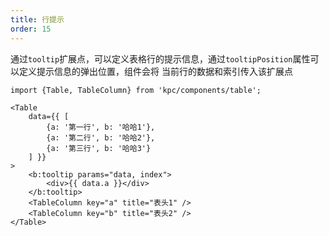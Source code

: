```yaml
---
title: 行提示 
order: 15 
---
```


通过`tooltip`扩展点，可以定义表格行的提示信息，通过`tooltipPosition`属性可以定义提示信息的弹出位置，组件会将
当前行的数据和索引传入该扩展点

```vdt
import {Table, TableColumn} from 'kpc/components/table';

<Table 
    data={{ [
        {a: '第一行', b: '哈哈1'}, 
        {a: '第二行', b: '哈哈2'},
        {a: '第三行', b: '哈哈3'}
    ] }}
>
    <b:tooltip params="data, index">
        <div>{{ data.a }}</div>
    </b:tooltip>
    <TableColumn key="a" title="表头1" />
    <TableColumn key="b" title="表头2" />
</Table>
```
